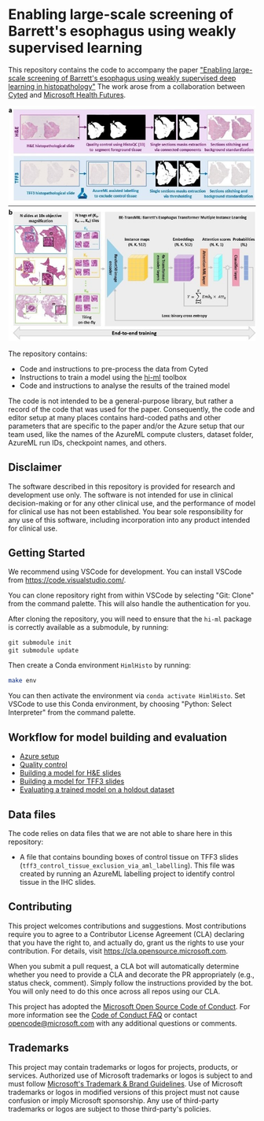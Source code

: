 # Enabling large-scale screening of Barrett's esophagus using weakly supervised learning

This repository contains the code to accompany the paper ["Enabling large-scale screening of Barrett's esophagus using
weakly supervised deep learning in histopathology"](https://www.medrxiv.org/content/10.1101/2023.08.21.23294360v1)
The work arose from a collaboration between [Cyted](https://www.cyted.ai/) and [Microsoft Health
Futures](https://www.microsoft.com/en-us/research/lab/microsoft-health-futures/).

![Model overview](docs/images/method_overview.jpg)

The repository contains:

* Code and instructions to pre-process the data from Cyted
* Instructions to train a model using the [hi-ml](https://github.com/microsoft/hi-ml) toolbox
* Code and instructions to analyse the results of the trained model

The code is not intended to be a general-purpose
library, but rather a record of the code that was used for the paper. Consequently, the code and editor setup
at many places contains hard-coded paths and other parameters that are specific to the paper and/or the Azure
setup that our team used, like the names of the AzureML compute clusters, dataset folder, AzureML run IDs, checkpoint
names, and others.

## Disclaimer

The software described in this repository is provided for research and development use only. The software is not intended for use in clinical decision-making or for any other clinical use, and the performance of model for clinical use has not been established. You bear sole responsibility for any use of this software, including incorporation into any product intended for clinical use.

## Getting Started

We recommend using VSCode for development. You can install VSCode from https://code.visualstudio.com/.

You can clone repository right from within VSCode by selecting "Git: Clone" from the command palette. This will also
handle the authentication for you.

After cloning the repository, you will need to ensure that the `hi-ml` package is correctly available as a submodule, by running:

```shell
git submodule init
git submodule update
```

Then create a Conda environment `HimlHisto` by running:

```bash
make env
```

You can then activate the environment via `conda activate HimlHisto`.
Set VSCode to use this Conda environment, by choosing "Python: Select Interpreter" from the command palette.

## Workflow for model building and evaluation

* [Azure setup](docs/azure_setup.md)
* [Quality control](docs/quality_control.md)
* [Building a model for H&E slides](docs/he_workflow.md)
* [Building a model for TFF3 slides](docs/tff3_workflow.md)
* [Evaluating a trained model on a holdout dataset](docs/external_validation.md)

## Data files

The code relies on data files that we are not able to share here in this repository:

- A file that contains bounding boxes of control tissue on TFF3 slides
  (`tff3_control_tissue_exclusion_via_aml_labelling`). This file was created by running an AzureML labelling project to
  identify control tissue in the IHC slides.

## Contributing

This project welcomes contributions and suggestions.  Most contributions require you to agree to a
Contributor License Agreement (CLA) declaring that you have the right to, and actually do, grant us
the rights to use your contribution. For details, visit https://cla.opensource.microsoft.com.

When you submit a pull request, a CLA bot will automatically determine whether you need to provide
a CLA and decorate the PR appropriately (e.g., status check, comment). Simply follow the instructions
provided by the bot. You will only need to do this once across all repos using our CLA.

This project has adopted the [Microsoft Open Source Code of Conduct](https://opensource.microsoft.com/codeofconduct/).
For more information see the [Code of Conduct FAQ](https://opensource.microsoft.com/codeofconduct/faq/) or
contact [opencode@microsoft.com](mailto:opencode@microsoft.com) with any additional questions or comments.

## Trademarks

This project may contain trademarks or logos for projects, products, or services. Authorized use of Microsoft
trademarks or logos is subject to and must follow
[Microsoft's Trademark & Brand Guidelines](https://www.microsoft.com/en-us/legal/intellectualproperty/trademarks/usage/general).
Use of Microsoft trademarks or logos in modified versions of this project must not cause confusion or imply Microsoft sponsorship.
Any use of third-party trademarks or logos are subject to those third-party's policies.
